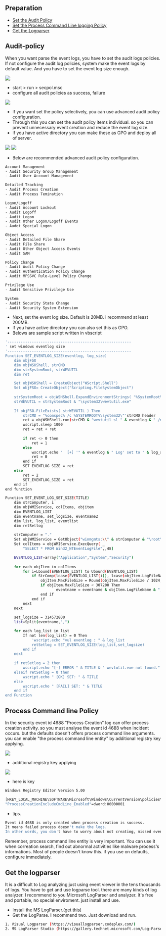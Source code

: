 ## Preparation
 - [Set the Audit Policy](#audit-policy)
 - [Set the Process Command Line logging Policy](#process-command-line-policy)
 - [Get the Logparser](#get-the-logparser)

## Audit-policy
 When you want parse the event logs, you have to set the audit logs policies.
 If not configure the audit log policies, system make the event logs by default value.
 And you have to set the event log size enough.

<img src="https://github.com/password123456/window_eventlog_parse/blob/master/setup/audit_policy1.png">

 - start > run > secpol.msc
 - configure all audit policies as success, failure

<img src="https://github.com/password123456/window_eventlog_parse/blob/master/setup/audit_policy2.png">

 - If you want set the policy selectively, you can use advanced audit policy configuration. 
 - Through this you can set the audit policy items individual. so you can prevent unnecessary event creation and reduce the event log size.
 - If you have active directory you can make these as GPO and deploy all of server.

<img src="https://github.com/password123456/window_eventlog_parse/blob/master/setup/advanced_audit_policy1.png">
<img src="https://github.com/password123456/window_eventlog_parse/blob/master/setup/advanced_audit_policy2.png">

 - Below are recommended advanced audit policy configuration.
```sh
Account Management
- Audit Security Group Management
- Audit User Account Management

Detailed Tracking
- Audit Process Creation
- Audit Process Temination

Logon/Logoff
- Audit Account Lockout
- Audit Logoff
- Audit Logon
- Audit Other Logon/Logoff Events
- Audot Special Logon

Object Access
- Audit Detailed File Share
- Audit File Share
- Audit Other Object Access Events
- Audit SAM

Policy Change
- Audit Audit Policy Change
- Audit Authentication Policy Change
- Audit MPSSVC Rule-Level Policy Change

Privilege Use
- Audit Sensitive Privilege Use

System
- Audit Security State Change
- Audit Security System Extension
```
 - Next, set the event log size. Default is 20MB. i recommend at least 200MB.
 - If you have active directory you can also set this as GPO.
 - Belows are sample script written in vbscript
```sh
'--------------------------------------------------------
' set windows eventlog size
'--------------------------------------------------------
Function SET_EVENTLOG_SIZE(eventlog, log_size)
    dim objFSO
    dim objWSHShell, strCMD
    dim strSystemRoot, strWEVUTIL
    dim ret

    Set objWSHShell = CreateObject("WScript.Shell")
    Set objFSO= CreateObject("Scripting.FileSystemObject")
    
    strSystemRoot = objWSHShell.ExpandEnvironmentStrings( "%SystemRoot%" )        
    strWEVUTIL = strSystemRoot & "\system32\wevtutil.exe"
    
    If objFSO.FileExists( strWEVUTIL ) Then        
        strCMD = "%comspec% /c %SYSTEMROOT%\system32\"'strCMD header
        ret = objWSHShell.run(strCMD & "wevtutil sl " & eventlog & " /ms:" & log_size & """",0,True)
        wscript.sleep 1000
        ret = ret + ret
        
        if ret <> 0 then
            ret = 1
        else
            wscript.echo "  [+] '" & eventlog & " Log' set to " & log_size & " bytes."
            ret = 0
        end if        
        SET_EVENTLOG_SIZE = ret            
    else
        ret = 2
        SET_EVENTLOG_SIZE = ret
    end if
end function

Function SET_EVENT_LOG_SET_SIZE(TITLE)
    dim strComputer, i
    dim objWMIService, colItems, objitem
    dim EVENTLOG_LIST
    dim eventname, set_logsize, eventname2
    dim list, log_list, eventlist
    dim retSetlog
    
    strComputer = "."
    Set objWMIService = GetObject("winmgmts:\\" & strComputer & "\root\CIMV2")
    Set colItems = objWMIService.ExecQuery( _
        "SELECT * FROM Win32_NTEventLogFile",,48)

    EVENTLOG_LIST=array("Application","System","Security")
    
    for each objItem in colItems
        for i=Lbound(EVENTLOG_LIST) to Ubound(EVENTLOG_LIST)
            if StrComp(lcase(EVENTLOG_LIST(i)), lcase(objItem.LogFileName), 1) = 0 Then
                objItem.MaxFileSize = Round(objItem.MaxFileSize / 1024, 1)
                if objItem.MaxFileSize < 307200 Then
                       eventname = eventname & objItem.LogFileName & ","
                end if
            end if
        next
    next
      
    set_logsize = 314572800
    list=Split(eventname,",")

    for each log_list in list
        If not len(log_list) = 0 Then
            'wscript.echo "vul eventlog : " & log_list
            retSetlog = SET_EVENTLOG_SIZE(log_list,set_logsize)
        end if
    next
    
    if retSetlog = 2 then
        wscript.echo "[-] ERROR " & TITLE & " wevtutil.exe not found."
    elseif retSetlog = 0 then
        wscript.echo " [OK] SET: " & TITLE
    else
        wscript.echo " [FAIL] SET: " & TITLE
    end if        
end Function    
```

## Process Command line Policy
 In the security event id 4688 "Process Creation" log can offer prcoess creation activity. 
 so you must analyse the event id 4688 when incident occurs. 
 but the defaults doesn't offers process command line arguments.
 you can enable "the process command line entity" by additional registry key applying.

<img src="https://github.com/password123456/window_eventlog_parse/blob/master/setup/process_cmdline1.png">

 - additional registry key applying
<img src="https://github.com/password123456/window_eventlog_parse/blob/master/setup/process_cmdline2.png">

 - here is key
```sh
Windows Registry Editor Version 5.00

[HKEY_LOCAL_MACHINE\SOFTWARE\Microsoft\Windows\CurrentVersion\policies\system\Audit]
"ProcessCreationIncludeCmdLine_Enabled"=dword:00000001
```
 - tips.
```sh
Event id 4688 is only created when process creation is success.
It means failed process doesn't make the logs.
In other words, you don't have to worry about not creating, missed events.
```

Remember, process command line entity is very important. 
You can use it when correation search, find out abnormal activities like malware process's informations.
Most of people doesn't know this. if you use on defaults, configure immediately.

## Get the logparser
 It is a difficult to Log analyzing just using event viewer in the tens thousands of logs. 
 You have to get and use logparse tool. there are many kinds of log analyzer.
 I recommend to you Microsoft LogParser and analyzer.
 It's free and portable, no special enviroment. just install and use.

- Install the MS LogParser.<a href="https://www.microsoft.com/en-us/download/details.aspx?id=24659">(get this)</a>
- Get the LogParse. I recommend two. Just download and run.
```sh
1. Visual Logparser (https://visuallogparser.codeplex.com/)
2. MS LogParser Studio (https://gallery.technet.microsoft.com/Log-Parser-Studio-cd458765)
```

